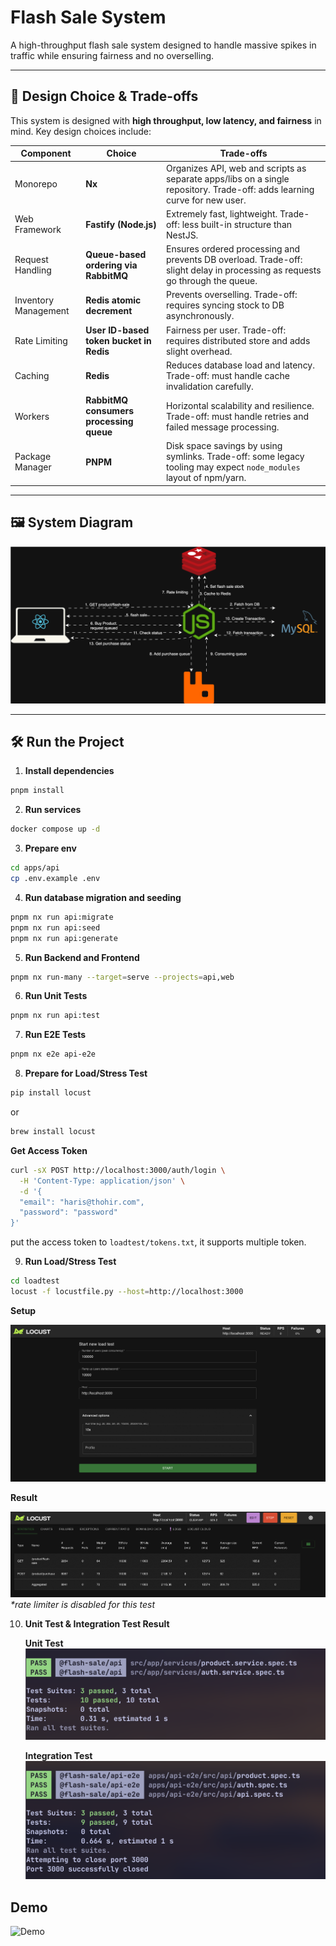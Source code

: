 # Flash Sale System

A high-throughput flash sale system designed to handle massive spikes in traffic while ensuring fairness and no overselling.

---

## 🎯 Design Choice & Trade-offs

This system is designed with **high throughput, low latency, and fairness** in mind. Key design choices include:

| Component            | Choice                                  | Trade-offs                                                                                                                   |
| -------------------- | --------------------------------------- | ---------------------------------------------------------------------------------------------------------------------------- |
| Monorepo             | **Nx**                                  | Organizes API, web and scripts as separate apps/libs on a single repository. Trade-off: adds learning curve for new user.    |
| Web Framework        | **Fastify (Node.js)**                   | Extremely fast, lightweight. Trade-off: less built-in structure than NestJS.                                                 |
| Request Handling     | **Queue-based ordering via RabbitMQ**   | Ensures ordered processing and prevents DB overload. Trade-off: slight delay in processing as requests go through the queue. |
| Inventory Management | **Redis atomic decrement**              | Prevents overselling. Trade-off: requires syncing stock to DB asynchronously.                                                |
| Rate Limiting        | **User ID-based token bucket in Redis** | Fairness per user. Trade-off: requires distributed store and adds slight overhead.                                           |
| Caching              | **Redis**                               | Reduces database load and latency. Trade-off: must handle cache invalidation carefully.                                      |
| Workers              | **RabbitMQ consumers processing queue** | Horizontal scalability and resilience. Trade-off: must handle retries and failed message processing.                         |
| Package Manager      | **PNPM**                                | Disk space savings by using symlinks. Trade-off: some legacy tooling may expect `node_modules` layout of npm/yarn.           |

---

## 🖼️ System Diagram

![System Diagram](./files/system-design.svg)

---

## 🛠️ Run the Project

1. **Install dependencies**

```bash
pnpm install
```

2. **Run services**

```bash
docker compose up -d
```

3. **Prepare env**

```bash
cd apps/api
cp .env.example .env
```

4. **Run database migration and seeding**

```bash
pnpm nx run api:migrate
pnpm nx run api:seed
pnpm nx run api:generate
```

5. **Run Backend and Frontend**

```bash
pnpm nx run-many --target=serve --projects=api,web
```

6. **Run Unit Tests**

```bash
pnpm nx run api:test
```

7. **Run E2E Tests**

```bash
pnpm nx e2e api-e2e
```

8. **Prepare for Load/Stress Test**

```bash
pip install locust
```

or

```bash
brew install locust
```

**Get Access Token**

```bash
curl -sX POST http://localhost:3000/auth/login \
  -H 'Content-Type: application/json' \
  -d '{
  "email": "haris@thohir.com",
  "password": "password"
}'
```

put the access token to `loadtest/tokens.txt`, it supports multiple token.

9. **Run Load/Stress Test**

```bash
cd loadtest
locust -f locustfile.py --host=http://localhost:3000
```

**Setup**

![Setup Load Test](./files/load-test-setup.png)

**Result**

![Load Test Result](./files/load-test-result.png)
_\*rate limiter is disabled for this test_

10. **Unit Test & Integration Test Result**

    **Unit Test**
    ![Unit Test](./files/unit-test-result.png)

    **Integration Test**
    ![Integration Test](./files/integration-test-result.png)

## Demo

![Demo](./files/demo.gif)
